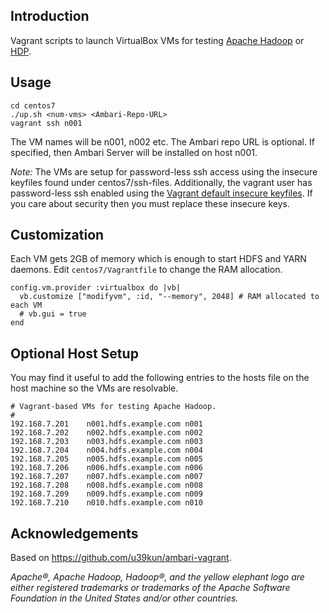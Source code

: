 ## Introduction
Vagrant scripts to launch VirtualBox VMs for testing [Apache Hadoop](http://hadoop.apache.org/) or [HDP](https://hortonworks.com/products/data-center/hdp/).

## Usage
```
cd centos7
./up.sh <num-vms> <Ambari-Repo-URL>
vagrant ssh n001
```

The VM names will be n001, n002 etc. The Ambari repo URL is optional. If specified, then Ambari Server will be installed on host n001.

*Note:* The VMs are setup for password-less ssh access using the insecure keyfiles found under centos7/ssh-files. Additionally, the vagrant user has password-less ssh enabled using the [Vagrant default insecure keyfiles](https://github.com/hashicorp/vagrant/tree/master/keys). If you care about security then you must replace these insecure keys.

## Customization
Each VM gets 2GB of memory which is enough to start HDFS and YARN daemons. Edit `centos7/Vagrantfile` to change the RAM allocation.
```
config.vm.provider :virtualbox do |vb|
  vb.customize ["modifyvm", :id, "--memory", 2048] # RAM allocated to each VM
  # vb.gui = true
end
```

## Optional Host Setup
You may find it useful to add the following entries to the hosts file on the host machine so the VMs are resolvable.

```
# Vagrant-based VMs for testing Apache Hadoop.
#
192.168.7.201    n001.hdfs.example.com n001
192.168.7.202    n002.hdfs.example.com n002
192.168.7.203    n003.hdfs.example.com n003
192.168.7.204    n004.hdfs.example.com n004
192.168.7.205    n005.hdfs.example.com n005
192.168.7.206    n006.hdfs.example.com n006
192.168.7.207    n007.hdfs.example.com n007
192.168.7.208    n008.hdfs.example.com n008
192.168.7.209    n009.hdfs.example.com n009
192.168.7.210    n010.hdfs.example.com n010
```


## Acknowledgements
Based on https://github.com/u39kun/ambari-vagrant.


_Apache®, Apache Hadoop, Hadoop®, and the yellow elephant logo are either registered trademarks or trademarks of the Apache Software Foundation in the United States and/or other countries._
